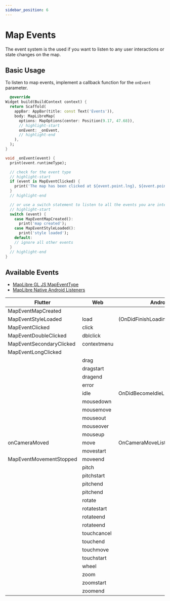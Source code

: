 ```yaml
---
sidebar_position: 6
---
```


# Map Events

The event system is the used if you want to listen to any user interactions or
state changes on the map.

## Basic Usage

To listen to map events, implement a callback function for the `onEvent`
parameter.

```dart
  @override
Widget build(BuildContext context) {
  return Scaffold(
    appBar: AppBar(title: const Text('Events')),
    body: MapLibreMap(
      options: MapOptions(center: Position(9.17, 47.68)),
      // highlight-start
      onEvent: _onEvent,
      // highlight-end
    ),
  );
}

void _onEvent(event) {
  print(event.runtimeType);

  // check for the event type
  // highlight-start
  if (event is MapEventClicked) {
    print('The map has been clicked at ${event.point.lng}, ${event.point.lat}');
  }
  // highlight-end

  // or use a switch statement to listen to all the events you are interested in
  // highlight-start
  switch (event) {
    case MapEventMapCreated():
      print('map created');
    case MapEventStyleLoaded():
      print('style loaded');
    default:
    // ignore all other events
  }
  // highlight-end
}
```

## Available Events

- [MapLibre GL JS MapEventType](https://maplibre.org/maplibre-gl-js/docs/API/type-aliases/MapEventType/)
- [MapLibre Native Android Listeners](https://maplibre.org/maplibre-native/android/api/-map-libre%20-native%20-android/org.maplibre.android.maps/-map-view/index.html)

| Flutter                  | Web         | Android                           | iOS | Windows | MacOS | Linux |
|--------------------------|-------------|-----------------------------------|-----|---------|-------|-------|
| MapEventMapCreated       |             |                                   |     |         |       |       |
| MapEventStyleLoaded      | load        | (OnDidFinishLoadingStyleListener) |     |         |       |       |
| MapEventClicked          | click       |                                   |     |         |       |       |
| MapEventDoubleClicked    | dblclick    |                                   |     |         |       |       |
| MapEventSecondaryClicked | contextmenu |                                   |     |         |       |       |
| MapEventLongClicked      |             |                                   |     |         |       |       |
|                          | drag        |                                   |     |         |       |       |
|                          | dragstart   |                                   |     |         |       |       |
|                          | dragend     |                                   |     |         |       |       |
|                          | error       |                                   |     |         |       |       |
|                          | idle        | OnDidBecomeIdleListener           |     |         |       |       |
|                          | mousedown   |                                   |     |         |       |       |
|                          | mousemove   |                                   |     |         |       |       |
|                          | mouseout    |                                   |     |         |       |       |
|                          | mouseover   |                                   |     |         |       |       |
|                          | mouseup     |                                   |     |         |       |       |
| onCameraMoved            | move        | OnCameraMoveListener              |     |         |       |       |
|                          | movestart   |                                   |     |         |       |       |
| MapEventMovementStopped  | moveend     |                                   |     |         |       |       |
|                          | pitch       |                                   |     |         |       |       |
|                          | pitchstart  |                                   |     |         |       |       |
|                          | pitchend    |                                   |     |         |       |       |
|                          | pitchend    |                                   |     |         |       |       |
|                          | rotate      |                                   |     |         |       |       |
|                          | rotatestart |                                   |     |         |       |       |
|                          | rotateend   |                                   |     |         |       |       |
|                          | rotateend   |                                   |     |         |       |       |
|                          | touchcancel |                                   |     |         |       |       |
|                          | touchend    |                                   |     |         |       |       |
|                          | touchmove   |                                   |     |         |       |       |
|                          | touchstart  |                                   |     |         |       |       |
|                          | wheel       |                                   |     |         |       |       |
|                          | zoom        |                                   |     |         |       |       |
|                          | zoomstart   |                                   |     |         |       |       |
|                          | zoomend     |                                   |     |         |       |       |
